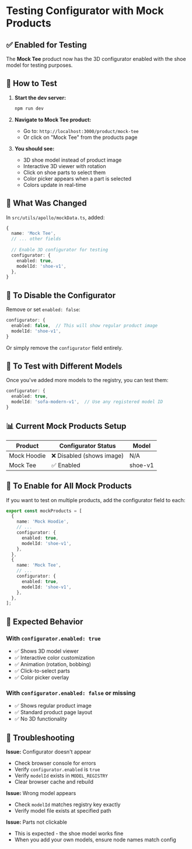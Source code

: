 # Testing Configurator with Mock Products

## ✅ Enabled for Testing

The **Mock Tee** product now has the 3D configurator enabled with the shoe model for testing purposes.

## 🧪 How to Test

1. **Start the dev server:**
   ```bash
   npm run dev
   ```

2. **Navigate to Mock Tee product:**
   - Go to: `http://localhost:3000/product/mock-tee`
   - Or click on "Mock Tee" from the products page

3. **You should see:**
   - 3D shoe model instead of product image
   - Interactive 3D viewer with rotation
   - Click on shoe parts to select them
   - Color picker appears when a part is selected
   - Colors update in real-time

## 📝 What Was Changed

In `src/utils/apollo/mockData.ts`, added:

```typescript
{
  name: 'Mock Tee',
  // ... other fields
  
  // Enable 3D configurator for testing
  configurator: {
    enabled: true,
    modelId: 'shoe-v1',
  },
}
```

## 🔄 To Disable the Configurator

Remove or set `enabled: false`:

```typescript
configurator: {
  enabled: false,  // This will show regular product image
  modelId: 'shoe-v1',
}
```

Or simply remove the `configurator` field entirely.

## 🎨 To Test with Different Models

Once you've added more models to the registry, you can test them:

```typescript
configurator: {
  enabled: true,
  modelId: 'sofa-modern-v1',  // Use any registered model ID
}
```

## 📊 Current Mock Products Setup

| Product | Configurator Status | Model |
|---------|---------------------|-------|
| Mock Hoodie | ❌ Disabled (shows image) | N/A |
| Mock Tee | ✅ Enabled | shoe-v1 |

## 🚀 To Enable for All Mock Products

If you want to test on multiple products, add the configurator field to each:

```typescript
export const mockProducts = [
  {
    name: 'Mock Hoodie',
    // ...
    configurator: {
      enabled: true,
      modelId: 'shoe-v1',
    },
  },
  {
    name: 'Mock Tee',
    // ...
    configurator: {
      enabled: true,
      modelId: 'shoe-v1',
    },
  },
];
```

## 🎯 Expected Behavior

### With `configurator.enabled: true`
- ✅ Shows 3D model viewer
- ✅ Interactive color customization
- ✅ Animation (rotation, bobbing)
- ✅ Click-to-select parts
- ✅ Color picker overlay

### With `configurator.enabled: false` or missing
- ✅ Shows regular product image
- ✅ Standard product page layout
- ✅ No 3D functionality

## 🐛 Troubleshooting

**Issue:** Configurator doesn't appear
- Check browser console for errors
- Verify `configurator.enabled` is `true`
- Verify `modelId` exists in `MODEL_REGISTRY`
- Clear browser cache and rebuild

**Issue:** Wrong model appears
- Check `modelId` matches registry key exactly
- Verify model file exists at specified path

**Issue:** Parts not clickable
- This is expected - the shoe model works fine
- When you add your own models, ensure node names match config
